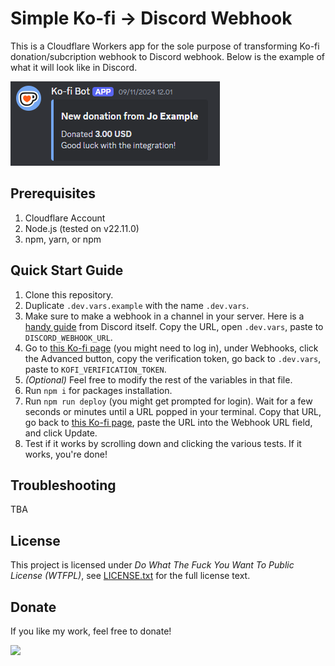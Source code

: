 # Simple Ko-fi -> Discord Webhook

This is a Cloudflare Workers app for the sole purpose of transforming Ko-fi donation/subcription webhook to Discord webhook. Below is the example of what it will look like in Discord.

![Example](readme-assets/example.png)

## Prerequisites

1. Cloudflare Account
2. Node.js (tested on v22.11.0)
3. npm, yarn, or npm

## Quick Start Guide

1. Clone this repository.
2. Duplicate `.dev.vars.example` with the name `.dev.vars`.
3. Make sure to make a webhook in a channel in your server. Here is a [handy guide](https://support.discord.com/hc/en-us/articles/228383668-Intro-to-Webhooks) from Discord itself. Copy the URL, open `.dev.vars`, paste to `DISCORD_WEBHOOK_URL`.
4. Go to [this Ko-fi page](https://ko-fi.com/manage/webhooks) (you might need to log in), under Webhooks, click the Advanced button, copy the verification token, go back to `.dev.vars`, paste to `KOFI_VERIFICATION_TOKEN`.
5. *(Optional)* Feel free to modify the rest of the variables in that file.
6. Run `npm i` for packages installation.
7. Run `npm run deploy` (you might get prompted for login). Wait for a few seconds or minutes until a URL popped in your terminal. Copy that URL, go back to [this Ko-fi page](https://ko-fi.com/manage/webhooks), paste the URL into the Webhook URL field, and click Update.
8. Test if it works by scrolling down and clicking the various tests. If it works, you're done!

## Troubleshooting

TBA

## License

This project is licensed under *Do What The Fuck You Want To Public License (WTFPL)*, see [LICENSE.txt](LICENSE.txt) for the full license text.

## Donate

If you like my work, feel free to donate!

<a href="https://ko-fi.com/sqirradotdev"><img height=40 src="https://storage.ko-fi.com/cdn/brandasset/v2/support_me_on_kofi_blue.png"></a>
